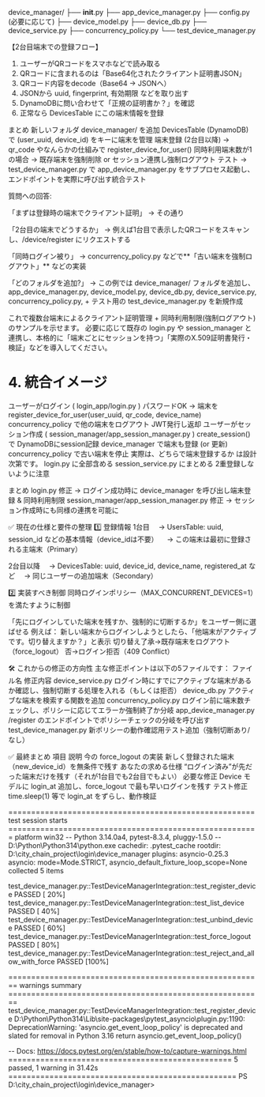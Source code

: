 device_manager/
├── __init__.py
├── app_device_manager.py
├── config.py              (必要に応じて)
├── device_model.py
├── device_db.py
├── device_service.py
├── concurrency_policy.py
└── test_device_manager.py

【2台目端末での登録フロー】
1. ユーザーがQRコードをスマホなどで読み取る
2. QRコードに含まれるのは「Base64化されたクライアント証明書JSON」
3. QRコード内容をdecode（Base64 -> JSONへ）
4. JSONから uuid, fingerprint, 有効期限 などを取り出す
5. DynamoDBに問い合わせて「正規の証明書か？」を確認
6. 正常なら DevicesTable にこの端末情報を登録

まとめ
新しいフォルダ device_manager/ を追加
DevicesTable (DynamoDB) で (user_uuid, device_id) をキーに端末を管理
端末登録 (2台目以降) → qr_code やなんらかの仕組みで register_device_for_user()
同時利用端末数が1の場合 → 既存端末を強制削除 or セッション連携し強制ログアウト
テスト → test_device_manager.py で app_device_manager.py をサブプロセス起動し、エンドポイントを実際に呼び出す統合テスト

質問への回答:

「まずは登録時の端末でクライアント証明」 → その通り

「2台目の端末でどうするか」 → 例えば1台目で表示したQRコードをスキャンし、/device/register にリクエストする

「同時ログイン被り」 → concurrency_policy.py などで**「古い端末を強制ログアウト」** などの実装

「どのフォルダを追加?」 → この例では device_manager/ フォルダを追加し、app_device_manager.py, device_model.py, device_db.py, device_service.py, concurrency_policy.py, + テスト用の test_device_manager.py を新規作成

これで複数台端末によるクライアント証明管理 + 同時利用制限(強制ログアウト) のサンプルを示せます。
必要に応じて既存の login.py や session_manager と連携し、本格的に「端末ごとにセッションを持つ」「実際のX.509証明書発行・検証」などを導入してください。


# 4. 統合イメージ
ユーザーがログイン ( login_app/login.py )
パスワードOK → 端末を register_device_for_user(user_uuid, qr_code, device_name)
concurrency_policy で他の端末をログアウト
JWT発行し返却
ユーザーがセッション作成 ( session_manager/app_session_manager.py )
create_session() で DynamoDBにsession記録
device_manager で端末も登録 (or 更新)
concurrency_policy で古い端末を停止
実際は、どちらで端末登録するか は設計次第です。
login.py に全部含める
session_service.py にまとめる
2重登録しないように注意

まとめ
login.py 修正 → ログイン成功時に device_manager を呼び出し端末登録 & 同時利用制限
session_manager/app_session_manager.py 修正 → セッション作成時にも同様の連携を可能に


✅ 現在の仕様と要件の整理
1️⃣ 登録情報
1台目
　→ UsersTable: uuid, session_id などの基本情報（device_idは不要）
　→ この端末は最初に登録される主端末（Primary）

2台目以降
　→ DevicesTable: uuid, device_id, device_name, registered_at など
　→ 同じユーザーの追加端末（Secondary）

2️⃣ 実装すべき制御
同時ログインポリシー（MAX_CONCURRENT_DEVICES=1）を満たすように制御

「先にログインしていた端末を残すか、強制的に切断するか」をユーザー側に選ばせる
例えば：
新しい端末からログインしようとしたら、「他端末がアクティブです。切り替えますか？」と表示
切り替え了承→既存端末をログアウト（force_logout）
否→ログイン拒否（409 Conflict）

🛠 これからの修正の方向性
主な修正ポイントは以下の5ファイルです：
ファイル名	修正内容
device_service.py	ログイン時にすでにアクティブな端末があるか確認し、強制切断する処理を入れる（もしくは拒否）
device_db.py	アクティブな端末を検索する関数を追加
concurrency_policy.py	ログイン前に端末数チェックし、ポリシーに応じてエラーか強制終了か分岐
app_device_manager.py	/register のエンドポイントでポリシーチェックの分岐を呼び出す
test_device_manager.py	新ポリシーの動作確認用テスト追加（強制切断あり/なし）

✅ 最終まとめ
項目	説明
今の force_logout の実装	新しく登録された端末（new_device_id）を無条件で残す
あなたの求める仕様	“ログイン済み”が先だった端末だけを残す（それが1台目でも2台目でもよい）
必要な修正	Device モデルに login_at 追加し、force_logout で最も早いログインを残す
テスト修正	time.sleep(1) 等で login_at をずらし、動作検証


====================================================== test session starts =======================================================
platform win32 -- Python 3.14.0a4, pytest-8.3.4, pluggy-1.5.0 -- D:\Python\Python314\python.exe
cachedir: .pytest_cache
rootdir: D:\city_chain_project\login\device_manager
plugins: asyncio-0.25.3
asyncio: mode=Mode.STRICT, asyncio_default_fixture_loop_scope=None
collected 5 items

test_device_manager.py::TestDeviceManagerIntegration::test_register_device PASSED                                           [ 20%]
test_device_manager.py::TestDeviceManagerIntegration::test_list_device PASSED                                               [ 40%]
test_device_manager.py::TestDeviceManagerIntegration::test_unbind_device PASSED                                             [ 60%]
test_device_manager.py::TestDeviceManagerIntegration::test_force_logout PASSED                                              [ 80%]
test_device_manager.py::TestDeviceManagerIntegration::test_reject_and_allow_with_force PASSED                               [100%]

======================================================== warnings summary ======================================================== 
test_device_manager.py::TestDeviceManagerIntegration::test_register_device
  D:\Python\Python314\Lib\site-packages\pytest_asyncio\plugin.py:1190: DeprecationWarning: 'asyncio.get_event_loop_policy' is deprecated and slated for removal in Python 3.16
    return asyncio.get_event_loop_policy()

-- Docs: https://docs.pytest.org/en/stable/how-to/capture-warnings.html
================================================= 5 passed, 1 warning in 31.42s ================================================== 
PS D:\city_chain_project\login\device_manager> 
